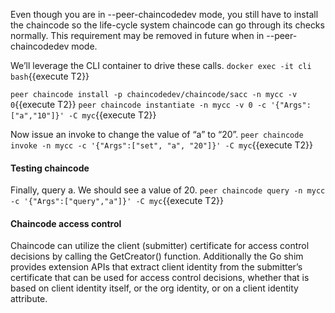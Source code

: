 Even though you are in --peer-chaincodedev mode, you still have to install the chaincode so the life-cycle system chaincode can go through its checks normally. This requirement may be removed in future when in --peer-chaincodedev mode.

We’ll leverage the CLI container to drive these calls.
`docker exec -it cli bash`{{execute T2}}

`peer chaincode install -p chaincodedev/chaincode/sacc -n mycc -v 0`{{execute T2}}
`peer chaincode instantiate -n mycc -v 0 -c '{"Args":["a","10"]}' -C myc`{{execute T2}}

Now issue an invoke to change the value of “a” to “20”.
`peer chaincode invoke -n mycc -c '{"Args":["set", "a", "20"]}' -C myc`{{execute T2}}

#### Testing chaincode
Finally, query a. We should see a value of 20.
`peer chaincode query -n mycc -c '{"Args":["query","a"]}' -C myc`{{execute T2}}

#### Chaincode access control
Chaincode can utilize the client (submitter) certificate for access control decisions by calling the GetCreator() function. Additionally the Go shim provides extension APIs that extract client identity from the submitter’s certificate that can be used for access control decisions, whether that is based on client identity itself, or the org identity, or on a client identity attribute.